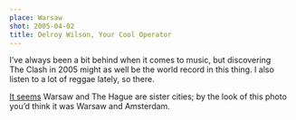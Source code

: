 ```yaml
---
place: Warsaw
shot: 2005-04-02
title: Delroy Wilson, Your Cool Operator
---
```


I’ve always been a bit behind when it comes to music, but discovering The Clash in 2005 might as well be the world record in this thing. I also listen to a lot of reggae lately, so there.

[It seems](http://en.wikipedia.org/wiki/List_of_twin_towns_and_sister_cities_in_Poland#Warszawa) Warsaw and The Hague are sister cities; by the look of this photo you’d think it was Warsaw and Amsterdam.

